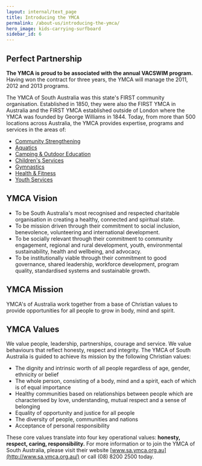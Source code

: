 ```yaml
---
layout: internal/text_page
title: Introducing the YMCA
permalink: /about-us/introducing-the-ymca/
hero_image: kids-carrying-surfboard
sidebar_id: 6
---
```


## Perfect Partnership

**The YMCA is proud to be associated with the annual VACSWIM program.** Having won the contract for three years, the YMCA will manage the 2011, 2012 and 2013 programs.

The YMCA of South Australia was this state's FIRST community organisation. Established in 1850, they were also the FIRST YMCA in Australia and the FIRST YMCA established outside of London where the YMCA was founded by George Williams in 1844. Today, from more than 500 locations across Australia, the YMCA provides expertise, programs and services in the areas of:

- [Community Strengthening](#)
- [Aquatics](#)
- [Camping & Outdoor Education](#)
- [Children's Services](#)
- [Gymnastics](#)
- [Health & Fitness](#)
- [Youth Services](#)

## YMCA Vision

- To be South Australia's most recognised and respected charitable organisation in creating a healthy, connected and spiritual state.
- To be mission driven through their commitment to social inclusion, benevolence, volunteering and international development.
- To be socially relevant through their commitment to community engagement, regional and rural development, youth, environmental sustainability, health and wellbeing, and advocacy.
- To be institutionally viable through their commitment to good governance, shared leadership, workforce development, program quality, standardised systems and sustainable growth.

## YMCA Mission

YMCA's of Australia work together from a base of Christian values to provide opportunities for all people to grow in body, mind and spirit.

## YMCA Values

We value people, leadership, partnerships, courage and service. We value behaviours that reflect honesty, respect and integrity. The YMCA of South Australia is guided to achieve its mission by the following Christian values:

- The dignity and intrinsic worth of all people regardless of age, gender, ethnicity or belief
- The whole person, consisting of a body, mind and a spirit, each of which is of equal importance
- Healthy communities based on relationships between people which are characterised by love, understanding, mutual respect and a sense of belonging
- Equality of opportunity and justice for all people</div>
- The diversity of people, communities and nations</div>
- Acceptance of personal responsibility

These core values translate into four key operational values: **honesty, respect, caring, responsibility.** For more information or to join the YMCA of South Australia, please visit their website [www.sa.ymca.org.au](http://www.sa.ymca.org.au/) or call (08) 8200 2500 today.